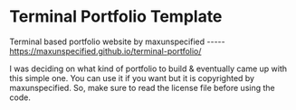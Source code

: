 # Terminal Portfolio Template
Terminal based portfolio website by maxunspecified ----- https://maxunspecified.github.io/terminal-portfolio/

I was deciding on what kind of portfolio to build & eventually came up with this simple one. You can use it if you want but it is copyrighted by maxunspecified. So, make sure to read the license file before using the code.
